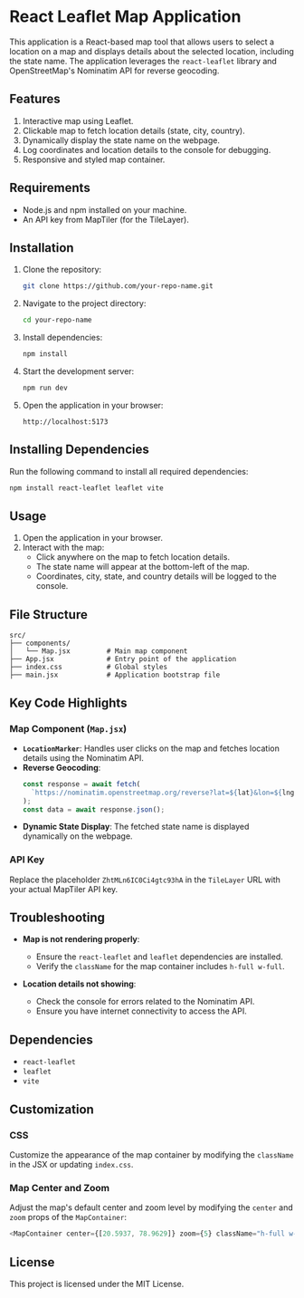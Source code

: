 # React Leaflet Map Application

This application is a React-based map tool that allows users to select a location on a map and displays details about the selected location, including the state name. The application leverages the `react-leaflet` library and OpenStreetMap's Nominatim API for reverse geocoding.

## Features

1. Interactive map using Leaflet.
2. Clickable map to fetch location details (state, city, country).
3. Dynamically display the state name on the webpage.
4. Log coordinates and location details to the console for debugging.
5. Responsive and styled map container.

## Requirements

- Node.js and npm installed on your machine.
- An API key from MapTiler (for the TileLayer).

## Installation

1. Clone the repository:
   ```bash
   git clone https://github.com/your-repo-name.git
   ```

2. Navigate to the project directory:
   ```bash
   cd your-repo-name
   ```

3. Install dependencies:
   ```bash
   npm install
   ```

4. Start the development server:
   ```bash
   npm run dev
   ```

5. Open the application in your browser:
   ```
   http://localhost:5173
   ```

## Installing Dependencies

Run the following command to install all required dependencies:
```bash
npm install react-leaflet leaflet vite
```

## Usage

1. Open the application in your browser.
2. Interact with the map:
   - Click anywhere on the map to fetch location details.
   - The state name will appear at the bottom-left of the map.
   - Coordinates, city, state, and country details will be logged to the console.

## File Structure

```
src/
├── components/
│   └── Map.jsx         # Main map component
├── App.jsx             # Entry point of the application
├── index.css           # Global styles
├── main.jsx            # Application bootstrap file
```

## Key Code Highlights

### Map Component (`Map.jsx`)

- **`LocationMarker`**: Handles user clicks on the map and fetches location details using the Nominatim API.
- **Reverse Geocoding**: 
  ```javascript
  const response = await fetch(
    `https://nominatim.openstreetmap.org/reverse?lat=${lat}&lon=${lng}&format=json`
  );
  const data = await response.json();
  ```
- **Dynamic State Display**: The fetched state name is displayed dynamically on the webpage.

### API Key

Replace the placeholder `ZhtMLn6IC0Ci4gtc93hA` in the `TileLayer` URL with your actual MapTiler API key.

## Troubleshooting

- **Map is not rendering properly**:
  - Ensure the `react-leaflet` and `leaflet` dependencies are installed.
  - Verify the `className` for the map container includes `h-full w-full`.

- **Location details not showing**:
  - Check the console for errors related to the Nominatim API.
  - Ensure you have internet connectivity to access the API.

## Dependencies

- `react-leaflet`
- `leaflet`
- `vite`

## Customization

### CSS

Customize the appearance of the map container by modifying the `className` in the JSX or updating `index.css`.

### Map Center and Zoom

Adjust the map's default center and zoom level by modifying the `center` and `zoom` props of the `MapContainer`:
```javascript
<MapContainer center={[20.5937, 78.9629]} zoom={5} className="h-full w-full">
```

## License

This project is licensed under the MIT License.

